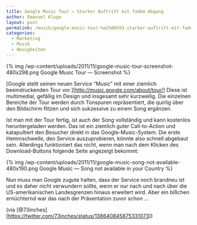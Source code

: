 ```yaml
---
title: Google Music Tour – Starker Auftritt mit fadem Abgang
author: Emanuel Kluge
layout: post
permalink: /musik/google-music-tour-%e2%80%93-starker-auftritt-mit-fadem-abgang/
categories:
  - Marketing
  - Musik
  - Neuigkeiten
---
```


{% img /wp-content/uploads/2011/11/google-music-tour-screenshot-480x298.png Google Music Tour &mdash; Screenshot %}

[Google stellt seinen neuen Service &ldquo;Music&rdquo; mit einer ziemlich beeindruckenden Tour vor.][http://music.google.com/about/tour/] Diese ist multimedial, gefällig im Design und insgesamt sehr kurzweilig. Die einzelnen Bereiche der Tour werden durch Tonspuren repräsentiert, die quirlig über den Bildschirm flitzen und sich sukzessive zu einem Song ergänzen.

Ist man mit der Tour fertig, ist auch der Song vollständig und kann kostenlos heruntergeladen werden. Das ist ein ziemlich guter Call-to-Action und katapultiert den Besucher direkt in das Google-Music-System. Die erste Hemmschwelle, den Service auszuprobieren, könnte also schnell abgebaut sein. Allerdings funktioniert das nicht, wenn man nach dem Klicken des Download-Buttons folgende Seite angezeigt bekommt:

{% img /wp-content/uploads/2011/11/google-music-song-not-available-480x190.png Google Music &mdash; Song not available in your Country %}

Nun muss man Google zugute halten, dass der Service noch brandneu ist und es daher nicht verwundern sollte, wenn er nur nach und nach über die US-amerikanischen Landesgrenzen hinaus erweitert wird. Aber ein bißchen ernüchternd war das nach der Präsentation zuvor schon &hellip;

(via [@73inches][https://twitter.com/73inches/status/138640845875331073])
